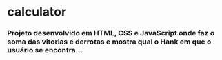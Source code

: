 # calculator

### Projeto desenvolvido em HTML, CSS e JavaScript onde faz o soma das vitorias e derrotas e mostra qual o Hank em que o usuário se encontra...
